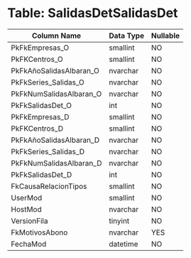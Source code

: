 # Table: SalidasDetSalidasDet

| Column Name | Data Type | Nullable |
|-------------|-----------|----------|
| PkFkEmpresas_O | smallint | NO |
| PkFKCentros_O | smallint | NO |
| PkFkAñoSalidasAlbaran_O | nvarchar | NO |
| PkFkSeries_Salidas_O | nvarchar | NO |
| PkFkNumSalidasAlbaran_O | nvarchar | NO |
| PkFkSalidasDet_O | int | NO |
| PkFkEmpresas_D | smallint | NO |
| PkFKCentros_D | smallint | NO |
| PkFkAñoSalidasAlbaran_D | nvarchar | NO |
| PkFkSeries_Salidas_D | nvarchar | NO |
| PkFkNumSalidasAlbaran_D | nvarchar | NO |
| PkFkSalidasDet_D | int | NO |
| FkCausaRelacionTipos | smallint | NO |
| UserMod | smallint | NO |
| HostMod | nvarchar | NO |
| VersionFila | tinyint | NO |
| FkMotivosAbono | nvarchar | YES |
| FechaMod | datetime | NO |
